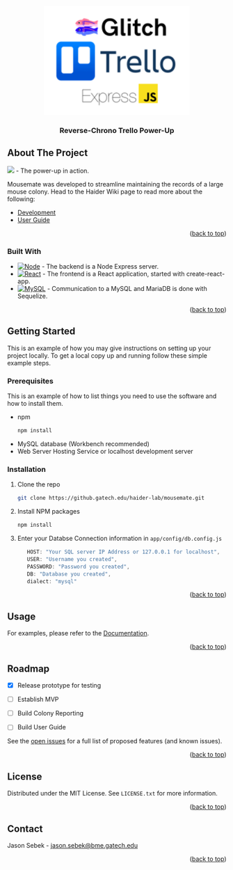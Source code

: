 
<a name="readme-top"></a>
<!-- PROJECT LOGO -->
<br />
<div align="center">
  <a href="https://mousemate.bme.gatech.edu">
    <img src="images/logo.png" alt="Logo" height="250">
  </a>

  <h3 align="center">Reverse-Chrono Trello Power-Up</h3>
</div>



<!-- ABOUT THE PROJECT -->
## About The Project

![][solution] - The power-up in action.

Mousemate was developed to streamline maintaining the records of a large mouse colony. Head to the Haider Wiki page to read more about the following:
* <a href="https://haiderwiki.bme.gatech.edu/index.php?title=Learn_Mousemate_Development">Development</a>
* <a href="https://haiderwiki.bme.gatech.edu/index.php?title=How_to_use_Mousemate">User Guide</a>


<p align="right">(<a href="#readme-top">back to top</a>)</p>



### Built With

* [![Node][Node.js]][Node-url] - The backend is a Node Express server.
* [![React][React.js]][React-url] - The frontend is a React application, started with create-react-app.
* [![MySQL][MySQL]][SQL-url] - Communication to a MySQL and MariaDB is done with Sequelize.


<p align="right">(<a href="#readme-top">back to top</a>)</p>



<!-- GETTING STARTED -->
## Getting Started

This is an example of how you may give instructions on setting up your project locally.
To get a local copy up and running follow these simple example steps.

### Prerequisites

This is an example of how to list things you need to use the software and how to install them.
* npm
  ```sh
  npm install 
  ```
* MySQL database (Workbench recommended)
* Web Server Hosting Service or localhost development server

### Installation

1. Clone the repo
   ```sh
   git clone https://github.gatech.edu/haider-lab/mousemate.git
   ```
3. Install NPM packages
   ```sh
   npm install
   ```
4. Enter your Databse Connection information in `app/config/db.config.js`
   ```js
      HOST: "Your SQL server IP Address or 127.0.0.1 for localhost",
      USER: "Username you created",
      PASSWORD: "Password you created",
      DB: "Database you created",
      dialect: "mysql"
   ```

<p align="right">(<a href="#readme-top">back to top</a>)</p>



<!-- USAGE EXAMPLES -->
## Usage

For examples, please refer to the [Documentation](https://haiderwiki.bme.gatech.edu/index.php?title=How_to_use_Mousemate).

<p align="right">(<a href="#readme-top">back to top</a>)</p>



<!-- ROADMAP -->
## Roadmap
- [x] Release prototype for testing
- [ ] Establish MVP
- [ ] Build Colony Reporting 
- [ ] Build User Guide


See the [open issues](https://github.gatech.edu/haider-lab/mousemate/issues) for a full list of proposed features (and known issues).

<p align="right">(<a href="#readme-top">back to top</a>)</p>



<!-- LICENSE -->
## License

Distributed under the MIT License. See `LICENSE.txt` for more information.

<p align="right">(<a href="#readme-top">back to top</a>)</p>



<!-- CONTACT -->
## Contact

Jason Sebek - jason.sebek@bme.gatech.edu

<p align="right">(<a href="#readme-top">back to top</a>)</p>


<!-- MARKDOWN LINKS & IMAGES -->
<!-- https://www.markdownguide.org/basic-syntax/#reference-style-links -->

[product-screenshot]: ./images/screenshot.png
[checklist-problem]: ./images/checklist_bottom.gif
[scroll-problem]: ./images/tricky_scroll.gif
[solution]: ./images/sorted.gif

[Node.js]: https://img.shields.io/badge/Node.js-43853D?style=for-the-badge&logo=node.js&logoColor=white
[Node-url]: https://nodejs.org/en
[React.js]: https://img.shields.io/badge/React-20232A?style=for-the-badge&logo=react&logoColor=61DAFB
[React-url]: https://reactjs.org/
[MySQL]: https://img.shields.io/badge/MySQL-00000F?style=for-the-badge&logo=mysql&logoColor=white
[SQL-url]: https://www.mysql.com/